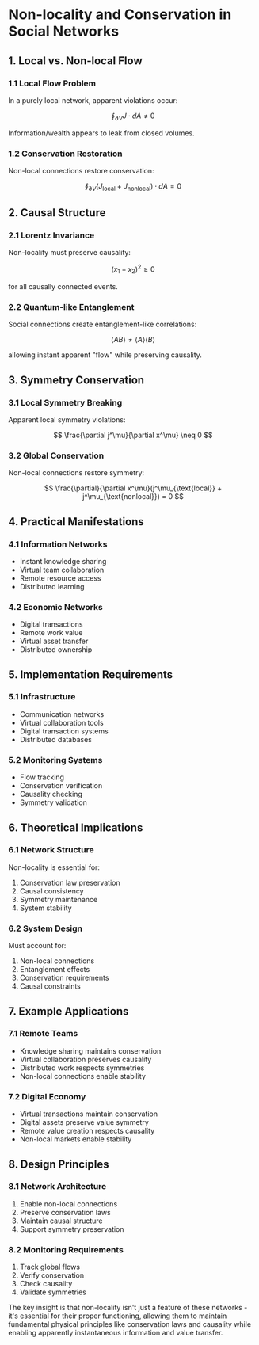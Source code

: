# Non-locality and Conservation in Social Networks

## 1. Local vs. Non-local Flow

### 1.1 Local Flow Problem

In a purely local network, apparent violations occur:

$$
\oint_{\partial V} J \cdot dA \neq 0
$$

Information/wealth appears to leak from closed volumes.

### 1.2 Conservation Restoration

Non-local connections restore conservation:

$$
\oint_{\partial V} (J_{\text{local}} + J_{\text{nonlocal}}) \cdot dA = 0
$$

## 2. Causal Structure

### 2.1 Lorentz Invariance

Non-locality must preserve causality:

$$
(x_1 - x_2)^2 \geq 0
$$

for all causally connected events.

### 2.2 Quantum-like Entanglement

Social connections create entanglement-like correlations:

$$
\langle AB \rangle \neq \langle A \rangle\langle B \rangle
$$

allowing instant apparent "flow" while preserving causality.

## 3. Symmetry Conservation

### 3.1 Local Symmetry Breaking

Apparent local symmetry violations:

$$
\frac{\partial j^\mu}{\partial x^\mu} \neq 0
$$

### 3.2 Global Conservation

Non-local connections restore symmetry:

$$
\frac{\partial}{\partial x^\mu}(j^\mu_{\text{local}} + j^\mu_{\text{nonlocal}}) = 0
$$

## 4. Practical Manifestations

### 4.1 Information Networks

- Instant knowledge sharing
- Virtual team collaboration
- Remote resource access
- Distributed learning

### 4.2 Economic Networks

- Digital transactions
- Remote work value
- Virtual asset transfer
- Distributed ownership

## 5. Implementation Requirements

### 5.1 Infrastructure

- Communication networks
- Virtual collaboration tools
- Digital transaction systems
- Distributed databases

### 5.2 Monitoring Systems

- Flow tracking
- Conservation verification
- Causality checking
- Symmetry validation

## 6. Theoretical Implications

### 6.1 Network Structure

Non-locality is essential for:

1. Conservation law preservation
2. Causal consistency
3. Symmetry maintenance
4. System stability

### 6.2 System Design

Must account for:

1. Non-local connections
2. Entanglement effects
3. Conservation requirements
4. Causal constraints

## 7. Example Applications

### 7.1 Remote Teams

- Knowledge sharing maintains conservation
- Virtual collaboration preserves causality
- Distributed work respects symmetries
- Non-local connections enable stability

### 7.2 Digital Economy

- Virtual transactions maintain conservation
- Digital assets preserve value symmetry
- Remote value creation respects causality
- Non-local markets enable stability

## 8. Design Principles

### 8.1 Network Architecture

1. Enable non-local connections
2. Preserve conservation laws
3. Maintain causal structure
4. Support symmetry preservation

### 8.2 Monitoring Requirements

1. Track global flows
2. Verify conservation
3. Check causality
4. Validate symmetries

The key insight is that non-locality isn't just a feature of these networks - it's essential for their proper
functioning, allowing them to maintain fundamental physical principles like conservation laws and causality while
enabling apparently instantaneous information and value transfer.